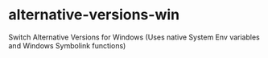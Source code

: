 # alternative-versions-win
Switch Alternative Versions for Windows (Uses native System Env variables and Windows Symbolink functions)
